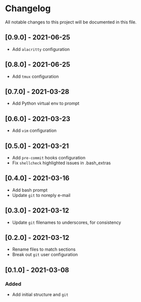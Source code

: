 # Changelog

All notable changes to this project will be documented in this file.

## [0.9.0] - 2021-06-25

- Add `alacritty` configuration

## [0.8.0] - 2021-06-25

- Add `tmux` configuration

## [0.7.0] - 2021-03-28

- Add Python virtual env to prompt

## [0.6.0] - 2021-03-23

- Add `vim` configuration

## [0.5.0] - 2021-03-21

- Add `pre-commit` hooks configuration
- Fix `shellcheck` highlighted issues in .bash_extras

## [0.4.0] - 2021-03-16

- Add bash prompt
- Update `git` to noreply e-mail

## [0.3.0] - 2021-03-12

- Update `git` filenames to underscores, for consistency

## [0.2.0] - 2021-03-12

- Rename files to match sections
- Break out `git` user configuration

## [0.1.0] - 2021-03-08

### Added

- Add initial structure and `git`
